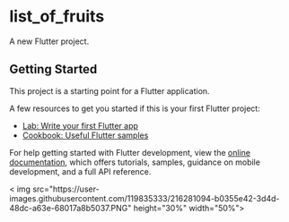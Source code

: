 # list_of_fruits

A new Flutter project.

## Getting Started

This project is a starting point for a Flutter application.

A few resources to get you started if this is your first Flutter project:

- [Lab: Write your first Flutter app](https://docs.flutter.dev/get-started/codelab)
- [Cookbook: Useful Flutter samples](https://docs.flutter.dev/cookbook)

For help getting started with Flutter development, view the
[online documentation](https://docs.flutter.dev/), which offers tutorials,
samples, guidance on mobile development, and a full API reference.


<p>
    < img src="https://user-images.githubusercontent.com/119835333/216281094-b0355e42-3d4d-48dc-a63e-68017a8b5037.PNG" height="30%" width="50%">
</p>
